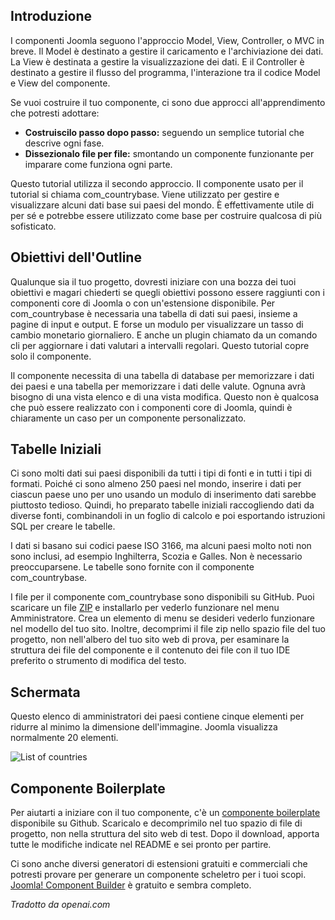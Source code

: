 <!-- Filename: J4.x:MVC_Anatomy:_Getting_Started / Display title: Anatomia MVC: Introduzione -->

## Introduzione

I componenti Joomla seguono l'approccio Model, View, Controller, o MVC in breve. Il Model è destinato a gestire il caricamento e l'archiviazione dei dati. La View è destinata a gestire la visualizzazione dei dati. E il Controller è destinato a gestire il flusso del programma, l'interazione tra il codice Model e View del componente.

Se vuoi costruire il tuo componente, ci sono due approcci all'apprendimento che potresti adottare:

- **Costruiscilo passo dopo passo:** seguendo un semplice tutorial che descrive ogni fase.
- **Dissezionalo file per file:** smontando un componente funzionante per imparare come funziona ogni parte.

Questo tutorial utilizza il secondo approccio. Il componente usato per il tutorial si chiama com_countrybase. Viene utilizzato per gestire e visualizzare alcuni dati base sui paesi del mondo. È effettivamente utile di per sé e potrebbe essere utilizzato come base per costruire qualcosa di più sofisticato.

## Obiettivi dell'Outline

Qualunque sia il tuo progetto, dovresti iniziare con una bozza dei tuoi obiettivi e magari chiederti se quegli obiettivi possono essere raggiunti con i componenti core di Joomla o con un'estensione disponibile. Per com_countrybase è necessaria una tabella di dati sui paesi, insieme a pagine di input e output. E forse un modulo per visualizzare un tasso di cambio monetario giornaliero. E anche un plugin chiamato da un comando cli per aggiornare i dati valutari a intervalli regolari. Questo tutorial copre solo il componente.

Il componente necessita di una tabella di database per memorizzare i dati dei paesi e una tabella per memorizzare i dati delle valute. Ognuna avrà bisogno di una vista elenco e di una vista modifica. Questo non è qualcosa che può essere realizzato con i componenti core di Joomla, quindi è chiaramente un caso per un componente personalizzato.

## Tabelle Iniziali

Ci sono molti dati sui paesi disponibili da tutti i tipi di fonti e in tutti i tipi di formati. Poiché ci sono almeno 250 paesi nel mondo, inserire i dati per ciascun paese uno per uno usando un modulo di inserimento dati sarebbe piuttosto tedioso. Quindi, ho preparato tabelle iniziali raccogliendo dati da diverse fonti, combinandoli in un foglio di calcolo e poi esportando istruzioni SQL per creare le tabelle.

I dati si basano sui codici paese ISO 3166, ma alcuni paesi molto noti non sono inclusi, ad esempio Inghilterra, Scozia e Galles. Non è necessario preoccuparsene. Le tabelle sono fornite con il componente com_countrybase.

I file per il componente com_countrybase sono disponibili su GitHub. Puoi scaricare un file [ZIP](https://github.com/ceford/j4xdemos-com-countrybase/archive/refs/heads/master.zip) e installarlo per vederlo funzionare nel menu Amministratore. Crea un elemento di menu se desideri vederlo funzionare nel modello del tuo sito. Inoltre, decomprimi il file zip nello spazio file del tuo progetto, non nell'albero del tuo sito web di prova, per esaminare la struttura dei file del componente e il contenuto dei file con il tuo IDE preferito o strumento di modifica del testo.

## Schermata

Questo elenco di amministratori dei paesi contiene cinque elementi per ridurre al minimo la dimensione dell'immagine. Joomla visualizza normalmente 20 elementi.

![List of countries](../../../en/images/mvc-anatomy/com-countrybase-countries.png)

## Componente Boilerplate

Per aiutarti a iniziare con il tuo componente, c'è un [componente boilerplate](https://github.com/ceford/j4xdemos-com-bpsrc/archive/refs/heads/master.zip) disponibile su Github. Scaricalo e decomprimilo nel tuo spazio di file di progetto, non nella struttura del sito web di test. Dopo il download, apporta tutte le modifiche indicate nel README e sei pronto per partire.

Ci sono anche diversi generatori di estensioni gratuiti e commerciali che potresti provare per generare un componente scheletro per i tuoi scopi. [Joomla! Component Builder](https://www.joomlacomponentbuilder.com/) è gratuito e sembra completo.

*Tradotto da openai.com*

